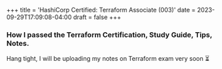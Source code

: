 +++
title = 'HashiCorp Certified: Terraform Associate (003)'
date = 2023-09-29T17:09:08-04:00
draft = false
+++

### How I passed the Terraform Certification, Study Guide, Tips, Notes.

Hang tight, I will be uploading my notes on Terraform exam very soon ⏳

